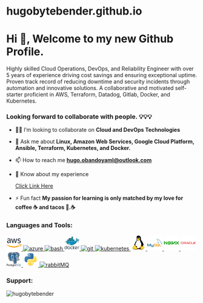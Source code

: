 # hugobytebender.github.io
<h1 align="left">Hi 👋, Welcome to my new Github Profile. </h1>

Highly skilled Cloud Operations, DevOps, and Reliability Engineer with over 5 years of experience driving cost savings and ensuring exceptional uptime. Proven track record of reducing downtime and security incidents through automation and innovative solutions. A collaborative and motivated self-starter proficient in AWS, Terraform, Datadog, Gitlab, Docker, and Kubernetes.

<h3 align="left">Looking forward to collaborate with people. 💡💡💡 </h3>

- 🤝🤝 I’m looking to collaborate on  **Cloud and DevOps Technologies**

- 💬 Ask me about **Linux, Amazon Web Services, Google Cloud Platform, Ansible, Terraform, Kubernetes, and Docker.**

- 📫 How to reach me **hugo.obandoyaml@outlook.com**


- 📄 Know about my experience
  
  <i class="fab fa-linkedin"></i> [Click Link Here](https://www.linkedin.com/in/hugo-obando-661166189)


- ⚡ Fun fact **My passion for learning is only matched by my love for coffee ☕️ and tacos 🌮.☕️**


<h3 align="left">Languages and Tools:</h3>
<p align="left"> <a href="https://aws.amazon.com" target="_blank" rel="noreferrer"> <img src="https://raw.githubusercontent.com/devicons/devicon/master/icons/amazonwebservices/amazonwebservices-original-wordmark.svg" alt="aws" width="40" height="40"/> </a> <a href="https://azure.microsoft.com/en-in/" target="_blank" rel="noreferrer"> <img src="https://www.vectorlogo.zone/logos/microsoft_azure/microsoft_azure-icon.svg" alt="azure" width="40" height="40"/> </a> <a href="https://www.gnu.org/software/bash/" target="_blank" rel="noreferrer"> <img src="https://www.vectorlogo.zone/logos/gnu_bash/gnu_bash-icon.svg" alt="bash" width="40" height="40"/> </a> <a href="https://www.docker.com/" target="_blank" rel="noreferrer"> <img src="https://raw.githubusercontent.com/devicons/devicon/master/icons/docker/docker-original-wordmark.svg" alt="docker" width="40" height="40"/> </a> <a href="https://git-scm.com/" target="_blank" rel="noreferrer"> <img src="https://www.vectorlogo.zone/logos/git-scm/git-scm-icon.svg" alt="git" width="40" height="40"/> </a> <a href="https://kubernetes.io" target="_blank" rel="noreferrer"> <img src="https://www.vectorlogo.zone/logos/kubernetes/kubernetes-icon.svg" alt="kubernetes" width="40" height="40"/> </a> <a href="https://www.linux.org/" target="_blank" rel="noreferrer"> <img src="https://raw.githubusercontent.com/devicons/devicon/master/icons/linux/linux-original.svg" alt="linux" width="40" height="40"/> </a> <a href="https://www.mysql.com/" target="_blank" rel="noreferrer"> <img src="https://raw.githubusercontent.com/devicons/devicon/master/icons/mysql/mysql-original-wordmark.svg" alt="mysql" width="40" height="40"/> </a> <a href="https://www.nginx.com" target="_blank" rel="noreferrer"> <img src="https://raw.githubusercontent.com/devicons/devicon/master/icons/nginx/nginx-original.svg" alt="nginx" width="40" height="40"/> </a> <a href="https://www.oracle.com/" target="_blank" rel="noreferrer"> <img src="https://raw.githubusercontent.com/devicons/devicon/master/icons/oracle/oracle-original.svg" alt="oracle" width="40" height="40"/> </a> <a href="https://www.postgresql.org" target="_blank" rel="noreferrer"> <img src="https://raw.githubusercontent.com/devicons/devicon/master/icons/postgresql/postgresql-original-wordmark.svg" alt="postgresql" width="40" height="40"/> </a> <a href="https://www.python.org" target="_blank" rel="noreferrer"> <img src="https://raw.githubusercontent.com/devicons/devicon/master/icons/python/python-original.svg" alt="python" width="40" height="40"/> </a> <a href="https://www.rabbitmq.com" target="_blank" rel="noreferrer"> <img src="https://www.vectorlogo.zone/logos/rabbitmq/rabbitmq-icon.svg" alt="rabbitMQ" width="40" height="40"/> </a> </p>

<h3 align="left">Support:</h3>
<p><a href="https://www.buymeacoffee.com/hugobytebender"> <img align="left" src="https://cdn.buymeacoffee.com/buttons/v2/default-yellow.png" height="50" width="210" alt="hugobytebender" /></a></p><br><br>


<!---
hugothesnappertm/hugothesnappertm is a ✨ special ✨ repository because its `README.md` (this file) appears on your GitHub profile.
You can click the Preview link to take a look at your changes.
--->
